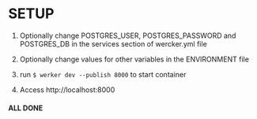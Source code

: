 # SETUP #

1. Optionally change POSTGRES_USER, POSTGRES_PASSWORD and POSTGRES_DB in the services section of wercker.yml file

2. Optionally change values for other variables in the ENVIRONMENT file

3. run `$ werker dev --publish 8000` to start container

4. Access http://localhost:8000

#### ALL DONE ####
